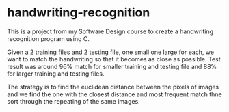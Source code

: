 # handwriting-recognition

This is a project from my Software Design course to create a handwriting recognition program using C. 

Given a 2 training files and 2 testing file, one small one large for each, we want to match the handwriting so that it becomes as close as possible.
Test result was around 96% match for smaller training and testing file and 88% for larger training and testing files.

The strategy is to find the euclidean distance between the pixels of images and we find the one with the closest distance and most frequent match 
thne sort through the repeating of the same images.
